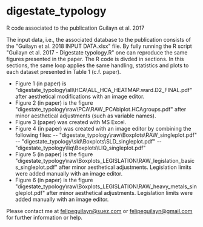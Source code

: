# digestate_typology
R code associated to the publication Guilayn et al. 2017

The input data, i.e., the associated database to the publication consists of the "Guilayn et al. 2018 INPUT DATA.xlsx" file.
By fully running the R script "Guilayn et al. 2017 - Digestate typology.R" one can reproduce the same figures presented in the paper. The R code is divded in sections. In this sections, the same loop applies the same handling, statistics and plots to each dataset presented in Table 1 (c.f. paper).

- Figure 1 (in paper) is "digestate_typology\all\HCA\ALL_HCA_HEATMAP.ward.D2_FINAL.pdf" after aesthetical modifications with an image editor.
- Figure 2 (in paper) is the figure "digestate_typology\raw\PCA\RAW_PCAbiplot.HCAgroups.pdf" after minor aesthetical adjustments (such as variable names).
- Figure 3 (paper) was created with MS Excel.
- Figure 4 (in paper) was created with an image editor by combining the following files: 
-- "digestate_typology\raw\Boxplots\RAW_singleplot.pdf"
-- "digestate_typology\sld\Boxplots\SLD_singleplot.pdf"
-- "digestate_typology\liq\Boxplots\LIQ_singleplot.pdf"
- Figure 5 (in paper) is the figure "digestate_typology\raw\Boxplots_LEGISLATION\RAW_legislation_basics_singleplot.pdf" after minor aesthetical adjustments. Legislation limits were added manually with an image editor.
- Figure 6 (in paper) is the figure "digestate_typology\raw\Boxplots_LEGISLATION\RAW_heavy_metals_singleplot.pdf" after minor aesthetical adjustments. Legislation limits were added manually with an image editor.

Please contact me at felipeguilayn@suez.com or felipeguilayn@gmail.com for further information or help.
